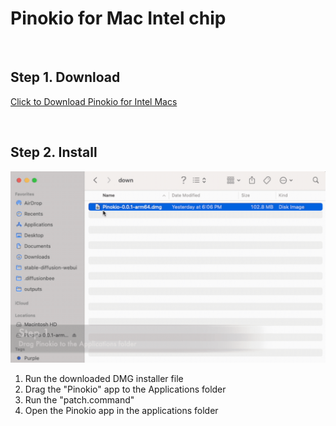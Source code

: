 # Pinokio for Mac Intel chip

<br>

## Step 1. Download

<a href="https://github.com/pinokiocomputer/pinokio/releases/download/0.0.26/Pinokio-0.0.26.dmg" class='btn'>Click to Download Pinokio for Intel Macs</a>

<br>

## Step 2. Install

![macinstall.gif](macinstall.gif)

1. Run the downloaded DMG installer file
2. Drag the "Pinokio" app to the Applications folder
3. Run the "patch.command"
4. Open the Pinokio app in the applications folder
